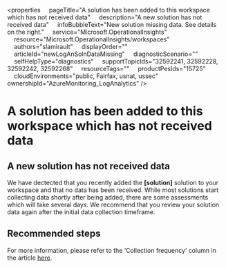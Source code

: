 <properties
    pageTitle="A solution has been added to this workspace which has not received data"
    description="A new solution has not received data"
    infoBubbleText="New solution missing data. See details on the right."
    service="Microsoft.OperationalInsights"
    resource="Microsoft.OperationalInsights/workspaces"
    authors="slamirault"
    displayOrder=""
    articleId="newLogAnSolnDataMissing"
    diagnosticScenario=""
    selfHelpType="diagnostics"
    supportTopicIds="32592241, 32592228, 32592242, 32592268"
    resourceTags=""
    productPesIds="15725"
    cloudEnvironments="public, Fairfax, usnat, ussec"
	ownershipId="AzureMonitoring_LogAnalytics"
/>

# A solution has been added to this workspace which has not received data
<!--issueDescription-->
## **A new solution has not received data**
We have dectected that you recently added the **<!--$solution-->[solution]<!--/$solution-->** solution to your workspace and that no data has been received. While most solutions start collecting data shortly after being added, there are some assessments which will take several days. We recommend that you review your solution data again after the initial data collection timeframe.
<!--/issueDescription-->

## **Recommended steps**

For more information, please refer to the ‘Collection frequency’ column in the article [here](https://docs.microsoft.com/en-us/azure/monitoring/monitoring-solutions-inventory).
